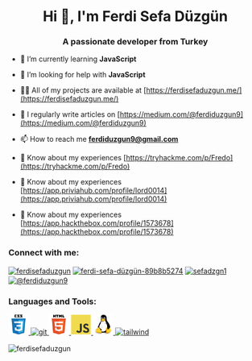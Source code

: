 <h1 align="center">Hi 👋, I'm Ferdi Sefa Düzgün</h1>
<h3 align="center">A passionate developer from Turkey</h3>

- 🌱 I’m currently learning **JavaScript**

- 🤝 I’m looking for help with **JavaScript**

- 👨‍💻 All of my projects are available at [https://ferdisefaduzgun.me/](https://ferdisefaduzgun.me/)

- 📝 I regularly write articles on [https://medium.com/@ferdiduzgun9](https://medium.com/@ferdiduzgun9)

- 📫 How to reach me **ferdiduzgun9@gmail.com**

- 📄 Know about my experiences [https://tryhackme.com/p/Fredo](https://tryhackme.com/p/Fredo)
- 📄 Know about my experiences [https://app.priviahub.com/profile/lord0014](https://app.priviahub.com/profile/lord0014)
- 📄 Know about my experiences [https://app.hackthebox.com/profile/1573678](https://app.hackthebox.com/profile/1573678)

<h3 align="left">Connect with me:</h3>
<p align="left">
<a href="https://twitter.com/ferdisefaduzgun" target="blank"><img align="center" src="https://raw.githubusercontent.com/rahuldkjain/github-profile-readme-generator/master/src/images/icons/Social/twitter.svg" alt="ferdisefaduzgun" height="30" width="40" /></a>
<a href="https://linkedin.com/in/ferdi-sefa-düzgün-89b8b5274" target="blank"><img align="center" src="https://raw.githubusercontent.com/rahuldkjain/github-profile-readme-generator/master/src/images/icons/Social/linked-in-alt.svg" alt="ferdi-sefa-düzgün-89b8b5274" height="30" width="40" /></a>
<a href="https://instagram.com/sefadzgn1" target="blank"><img align="center" src="https://raw.githubusercontent.com/rahuldkjain/github-profile-readme-generator/master/src/images/icons/Social/instagram.svg" alt="sefadzgn1" height="30" width="40" /></a>
<a href="https://medium.com/@ferdiduzgun9" target="blank"><img align="center" src="https://raw.githubusercontent.com/rahuldkjain/github-profile-readme-generator/master/src/images/icons/Social/medium.svg" alt="@ferdiduzgun9" height="30" width="40" /></a>
</p>

<h3 align="left">Languages and Tools:</h3>
<p align="left"> <a href="https://www.w3schools.com/css/" target="_blank" rel="noreferrer"> <img src="https://raw.githubusercontent.com/devicons/devicon/master/icons/css3/css3-original-wordmark.svg" alt="css3" width="40" height="40"/> </a> <a href="https://git-scm.com/" target="_blank" rel="noreferrer"> <img src="https://www.vectorlogo.zone/logos/git-scm/git-scm-icon.svg" alt="git" width="40" height="40"/> </a> <a href="https://www.w3.org/html/" target="_blank" rel="noreferrer"> <img src="https://raw.githubusercontent.com/devicons/devicon/master/icons/html5/html5-original-wordmark.svg" alt="html5" width="40" height="40"/> </a> <a href="https://developer.mozilla.org/en-US/docs/Web/JavaScript" target="_blank" rel="noreferrer"> <img src="https://raw.githubusercontent.com/devicons/devicon/master/icons/javascript/javascript-original.svg" alt="javascript" width="40" height="40"/> </a> <a href="https://www.linux.org/" target="_blank" rel="noreferrer"> <img src="https://raw.githubusercontent.com/devicons/devicon/master/icons/linux/linux-original.svg" alt="linux" width="40" height="40"/> </a> <a href="https://tailwindcss.com/" target="_blank" rel="noreferrer"> <img src="https://www.vectorlogo.zone/logos/tailwindcss/tailwindcss-icon.svg" alt="tailwind" width="40" height="40"/> </a> </p>

<p><img align="center" src="https://github-readme-streak-stats.herokuapp.com/?user=ferdisefaduzgun&" alt="ferdisefaduzgun" /></p>

